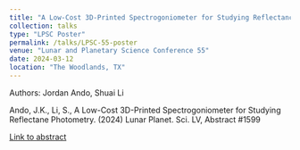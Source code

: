 ```yaml
---
title: "A Low-Cost 3D-Printed Spectrogoniometer for Studying Reflectance Photometry (*)"
collection: talks
type: "LPSC Poster"
permalink: /talks/LPSC-55-poster
venue: "Lunar and Planetary Science Conference 55"
date: 2024-03-12
location: "The Woodlands, TX"
---
```


Authors: Jordan Ando, Shuai Li

Ando, J.K., Li, S.,  A Low-Cost 3D-Printed Spectrogoniometer for Studying Reflectane Photometry. (2024) Lunar Planet. Sci. LV, Abstract #1599

[Link to abstract](https://www.hou.usra.edu/meetings/lpsc2024/pdf/1599.pdf)


